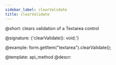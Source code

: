 ```yaml
---
sidebar_label: clearValidate
title: clearValidate
---          
```


@short: clears validation of a Textarea control

@signature: {'clearValidate(): void;'}





@example:
form.getItem("textarea").clearValidate();


@template: api_method
@descr:


